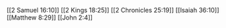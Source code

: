 [[2 Samuel 16:10]]
[[2 Kings 18:25]]
[[2 Chronicles 25:19]]
[[Isaiah 36:10]]
[[Matthew 8:29]]
[[John 2:4]]

